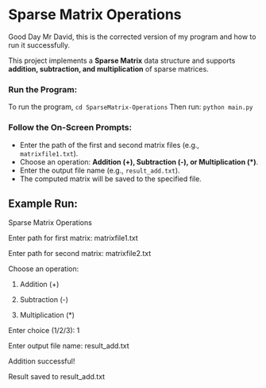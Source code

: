 # Sparse Matrix Operations

Good  Day Mr David, this is the corrected version of my program and how to run it successfully.

This project implements a **Sparse Matrix** data structure and supports **addition, subtraction, and multiplication** of sparse matrices.



### Run the Program:

To run the program,
`cd SparseMatrix-Operations`
Then run:
`python main.py`


### Follow the On-Screen Prompts:

- Enter the path of the first and second matrix files (e.g., `matrixfile1.txt`).
- Choose an operation: **Addition (+), Subtraction (-), or Multiplication (*)**.
- Enter the output file name (e.g., `result_add.txt`).
- The computed matrix will be saved to the specified file.

## Example Run:


Sparse Matrix Operations

Enter path for first matrix: matrixfile1.txt

Enter path for second matrix: matrixfile2.txt

Choose an operation:

1. Addition (+)

2. Subtraction (-)

3. Multiplication (*)

Enter choice (1/2/3): 1

Enter output file name: result_add.txt

Addition successful!

Result saved to result_add.txt


